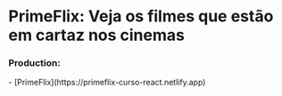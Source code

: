 <div>
 <h1>PrimeFlix: Veja os filmes que estão em cartaz nos cinemas</h1>
 <h3>Production:</h3>
  - [PrimeFlix](https://primeflix-curso-react.netlify.app)
</div>